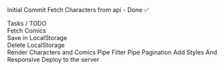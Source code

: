 Initial Commit
Fetch Characters from api - Done :white_check_mark:

Tasks / TODO <br>
Fetch Comics <br>
Save in LocalStorage <br>
Delete LocalStorage <br>
Render Characters and Comics
Pipe Filter
Pipe Pagination
Add Styles And Responsive 
Deploy to the server 

